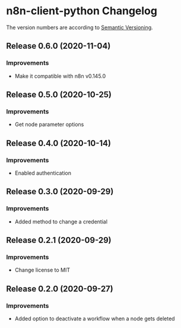 # n8n-client-python Changelog
The version numbers are according to [Semantic Versioning](http://semver.org/).

## Release 0.6.0 (2020-11-04)
### Improvements
- Make it compatible with n8n v0.145.0


## Release 0.5.0 (2020-10-25)
### Improvements
- Get node parameter options


## Release 0.4.0 (2020-10-14)
### Improvements
- Enabled authentication


## Release 0.3.0 (2020-09-29)
### Improvements
- Added method to change a credential


## Release 0.2.1 (2020-09-29)
### Improvements
- Change license to MIT


## Release 0.2.0 (2020-09-27)
### Improvements
- Added option to deactivate a workflow when a node gets deleted
